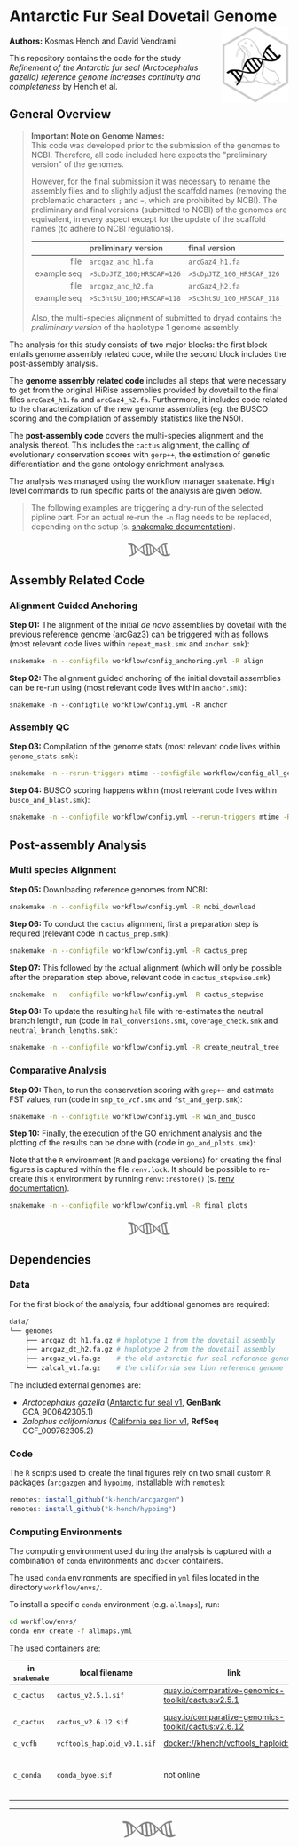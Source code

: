 # Antarctic Fur Seal Dovetail Genome <img src="img/arcgaz_gen_hex.svg" align="right" alt="" width="120" />

**Authors:** Kosmas Hench and David Vendrami

This repository contains the code for the study *Refinement of the Antarctic fur seal (Arctocephalus gazella) reference genome increases continuity and completeness* by Hench et al.

## General Overview

> **Important Note on Genome Names:**<br>
> This code was developed prior to the submission of the genomes to NCBI.
> Therefore, all code included here expects the "preliminary version" of the genomes.
> 
> However, for the final submission it was necessary to rename the assembly files and to slightly adjust the scaffold names (removing the problematic characters `;` and `=`, which are prohibited by NCBI).
> The preliminary and final versions (submitted to NCBI) of the genomes are equivalent, in every aspect except for the update of the scaffold names (to adhere to NCBI regulations).
>
> | | preliminary version | final version |
> |--:|:-----|:---|
> | file | `arcgaz_anc_h1.fa` | `arcGaz4_h1.fa` |
> | example seq | `>ScDpJTZ_100;HRSCAF=126` | `>ScDpJTZ_100_HRSCAF_126` |
> | file | `arcgaz_anc_h2.fa` | `arcGaz4_h2.fa` |
> | example seq | `>Sc3htSU_100;HRSCAF=118` | `>Sc3htSU_100_HRSCAF_118` |
> 
> Also, the multi-species alignment of submitted to dryad contains the *preliminary version* of the haplotype 1 genome assembly.

The analysis for this study consists of two major blocks:
the first block entails genome assembly related code, while the second block includes the post-assembly analysis.

The **genome assembly related code** includes all steps that were necessary to get from the original HiRise assemblies provided by dovetail to the final files `arcGaz4_h1.fa` and `arcGaz4_h2.fa`.
Furthermore, it includes code related to the characterization of the new genome assemblies (eg. the BUSCO scoring and the compilation of assembly statistics like the N50).

The **post-assembly code** covers the multi-species alignment and the analysis thereof.
This includes the `cactus` alignment, the calling of evolutionary conservation scores with `gerp++`, the estimation of genetic differentiation and the gene ontology enrichment analyses.

The analysis was managed using the workflow manager `snakemake`.
High level commands to run specific parts of the analysis are given below.

> The following examples are triggering a dry-run of the selected pipline part. For an actual re-run the `-n` flag needs to be replaced, depending on the setup (s. [snakemake documentation](https://snakemake.readthedocs.io/en/stable/executing/cli.html#useful-command-line-arguments)).

<img src="img/dna.svg" align="center" alt="" width="80" style="display: block;margin-left:auto; margin-right:auto; margin-top:15pt;"/>

## Assembly Related Code

### Alignment Guided Anchoring

**Step 01:** The alignment of the initial *de novo* assemblies by dovetail with the previous reference genome (arcGaz3) can be triggered with as follows (most relevant code lives within `repeat_mask.smk` and `anchor.smk`):

```sh
snakemake -n --configfile workflow/config_anchoring.yml -R align
```

**Step 02:** The alignment guided anchoring of the initial dovetail assemblies can be re-run using (most relevant code lives within `anchor.smk`):

```
snakemake -n --configfile workflow/config.yml -R anchor
```

### Assembly QC

**Step 03:** Compilation of the genome stats (most relevant code lives within `genome_stats.smk`):

```sh
snakemake -n --rerun-triggers mtime --configfile workflow/config_all_genomes.yml -R fa_stats
```

**Step 04:** BUSCO scoring happens within (most relevant code lives within `busco_and_blast.smk`):

```sh
snakemake -n --configfile workflow/config.yml --rerun-triggers mtime -R all_blast
```

## Post-assembly Analysis

### Multi species Alignment 

**Step 05:**  Downloading reference genomes from NCBI:

```sh
snakemake -n --configfile workflow/config.yml -R ncbi_download
```

**Step 06:** To conduct the `cactus` alignment, first a preparation step is required (relevant code in `cactus_prep.smk`):

```sh
snakemake -n --configfile workflow/config.yml -R cactus_prep
```

**Step 07:** This followed by the actual alignment (which will only be possible after the preparation step above, relevant code in `cactus_stepwise.smk`)

```sh
snakemake -n --configfile workflow/config.yml -R cactus_stepwise
```

**Step 08:** To update the resulting `hal` file with re-estimates the neutral branch length, run (code in `hal_conversions.smk`, `coverage_check.smk` and `neutral_branch_lengths.smk`):

```sh
snakemake -n --configfile workflow/config.yml -R create_neutral_tree
```

### Comparative Analysis

**Step 09:** Then, to run the conservation scoring with `grep++` and estimate FST values, run (code in `snp_to_vcf.smk` and `fst_and_gerp.smk`):

```sh
snakemake -n --configfile workflow/config.yml -R win_and_busco
```

**Step 10:** Finally, the execution of the GO enrichment analysis and the plotting of the results can be done with (code in `go_and_plots.smk`):

Note that the `R` environment (`R` and package versions) for creating the final figures is captured within the file `renv.lock`.
It should be possible to re-create this `R` environment by running `renv::restore()` (s. [renv documentation](https://rstudio.github.io/renv/index.html)).

```sh
snakemake -n --configfile workflow/config.yml -R final_plots
```
<img src="img/dna.svg" alt="" width="80" style="display: block;margin-left:auto; margin-right:auto; margin-top:15pt;"/>

## Dependencies

### Data

For the first block of the analysis, four addtional genomes are required:

```sh
data/
└── genomes
    ├── arcgaz_dt_h1.fa.gz # haplotype 1 from the dovetail assembly
    ├── arcgaz_dt_h2.fa.gz # haplotype 2 from the dovetail assembly
    ├── arcgaz_v1.fa.gz    # the old antarctic fur seal reference genome
    └── zalcal_v1.fa.gz    # the california sea lion reference genome
```

The included external genomes are:

- *Arctocephalus gazella* ([Antarctic fur seal v1](https://www.ncbi.nlm.nih.gov/assembly/GCA_900642305.1), **GenBank** GCA_900642305.1)
-  *Zalophus californianus* ([California sea lion v1](https://www.ncbi.nlm.nih.gov/assembly/GCF_009762305.2/), **RefSeq** GCF_009762305.2)

### Code

The `R` scripts used to create the final figures rely on two small custom `R` packages (`arcgazgen` and `hypoimg`, installable with `remotes`):

```R
remotes::install_github("k-hench/arcgazgen")
remotes::install_github("k-hench/hypoimg")
```

### Computing Environments 

The computing environment used during the analysis is captured with a combination of `conda` environments and `docker` containers.

The used `conda` environments are specified in `yml` files located in the directory `workflow/envs/`.

To install a specific `conda` environment (e.g. `allmaps`), run: 

```sh
cd workflow/envs/
conda env create -f allmaps.yml
```

The used containers are:

| in `snakemake` | local filename | link | comet |
| -------------- | -------------- | ---- | ----- |
| `c_cactus` | `cactus_v2.5.1.sif` | [quay.io/comparative-genomics-toolkit/cactus:v2.5.1](https://quay.io/repository/comparative-genomics-toolkit/cactus?tab=tags&tag=v2.5.1) | for the alignment |
| `c_cactus` | `cactus_v2.6.12.sif` | [quay.io/comparative-genomics-toolkit/cactus:v2.6.12](https://quay.io/repository/comparative-genomics-toolkit/cactus?tab=tags&tag=v2.5.1) | for the post-alignment analysis |
| `c_vcfh` | `vcftools_haploid_v0.1.sif` | [docker://khench/vcftools_haploid:v0.1](https://hub.docker.com/r/khench/vcftools_haploid) |  |
| `c_conda` | `conda_byoe.sif` | not online | contains `conda` environments specified in `workflow/envs` |

---
<img src="img/dna.svg" align="center" alt="" width="100" style="display: block;margin-left:auto; margin-right:auto; margin-top:15pt;"/>
